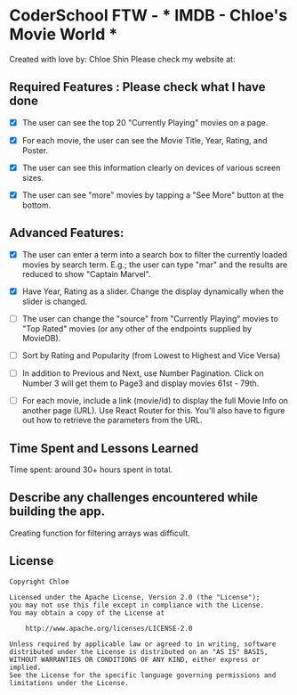 # CoderSchool FTW - * IMDB - Chloe's Movie World *

Created with love by: Chloe Shin
Please check my website at: 




## Required Features : Please check what I have done
- [x] The user can see the top 20 "Currently Playing" movies on a page.
- [x] For each movie, the user can see the Movie Title, Year, Rating, and Poster.
- [x] The user can see this information clearly on devices of various screen sizes.
- [x] The user can see "more" movies by tapping a "See More" button at the bottom.


## Advanced Features:

- [x] The user can enter a term into a search box to filter the currently loaded movies by search term. E.g.; the user can type "mar" and the results are reduced to show "Captain Marvel".
- [x] Have Year, Rating as a slider. Change the display dynamically when the slider is changed.
- [ ] The user can change the "source" from "Currently Playing" movies to "Top Rated" movies (or any other of the endpoints supplied by MovieDB). 
- [ ] Sort by Rating and Popularity (from Lowest to Highest and Vice Versa)
- [ ] In addition to Previous and Next, use Number Pagination. Click on Number 3 will get them to Page3 and display movies 61st - 79th.
- [ ] For each movie, include a link (movie/id) to display the full Movie Info on another page (URL). Use React Router for this. You'll also have to figure out how to retrieve the parameters from the URL.



## Time Spent and Lessons Learned

Time spent: around 30+ hours spent in total.

## Describe any challenges encountered while building the app.
Creating function for filtering arrays was difficult.


## License

    Copyright Chloe

    Licensed under the Apache License, Version 2.0 (the "License");
    you may not use this file except in compliance with the License.
    You may obtain a copy of the License at

        http://www.apache.org/licenses/LICENSE-2.0

    Unless required by applicable law or agreed to in writing, software
    distributed under the License is distributed on an "AS IS" BASIS,
    WITHOUT WARRANTIES OR CONDITIONS OF ANY KIND, either express or implied.
    See the License for the specific language governing permissions and
    limitations under the License.